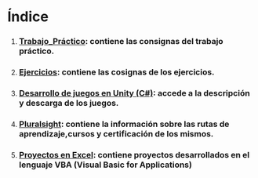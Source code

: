# Índice 

1. ### [Trabajo_Práctico](https://github.com/MiguelAngelMoyaJulio/DevMMA/blob/master/Archivos%20Markdown/TrabajoPr%C3%A1ctico.MD): contiene las consignas del trabajo práctico. 
2. ### [Ejercicios](https://github.com/MiguelAngelMoyaJulio/Devs/blob/master/Archivos%20Markdown/Ejercicios.MD): contiene las cosignas de los ejercicios.
3. ### [Desarrollo de juegos en Unity (C#)](https://github.com/MiguelAngelMoyaJulio/Devs/blob/master/Archivos%20Markdown/JuegosHechosEnUnity.MD): accede a la descripción y descarga de los juegos. 
4. ### [Pluralsight](https://github.com/MiguelAngelMoyaJulio/Devs/blob/master/Archivos%20Markdown/Pluralsight/Pluralsight.MD): contiene la información sobre las rutas de aprendizaje,cursos y certificación de los mismos. 

5. ### [Proyectos en Excel](https://github.com/MiguelAngelMoyaJulio/Devs/blob/master/Archivos%20Markdown/ExcelVBA.MD): contiene proyectos desarrollados en el lenguaje VBA (Visual Basic for Applications)
